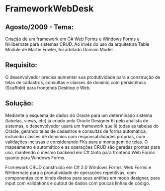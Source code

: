 # FrameworkWebDesk

## Agosto/2009 - Tema:
   Criação de um framework em C# Web Forms e Windows Forms e NHibernate para sistemas CRUD. Ao invés do uso da arquitetura Table Module de Martin Fowler, foi adotado Domain Model.

## Requisito: 
O desenvolvedor precisa aumentar sua produtividade para a construção de telas de cadastros, consultas e classes de domínio com persistência (Scaffold) para frontends Desktop e Web.

## Solução: 
Mediante o esquema de dados do Oracle para um determinado sistema (tabelas, views, etc) já criado pelo Oracle Designer 6i pelo analista de sistemas, o desenvolvedor usará um framework que lê todas as tabelas do Oracle, gerando telas de cadastros e consultas de forma automática, incluindo classes de domínios com responsabilidades próprias, com validações inclusas e considerando FKs para a montagem de telas. O mapeamento é automático e as operações CRUD são geradas prontas para uso, mantendo o mesmo backend em C# tanto para frontend Web Forms quanto para Windows Forms.

Framework CRUD construído em C# 2.0 Windows Forms, Web Forms e NHibernate para a produtividade de operações repetitivas, com componentes com binds diretos para seus entities em modo designer, para input com validations e output de dados com poucas linhas de código.
